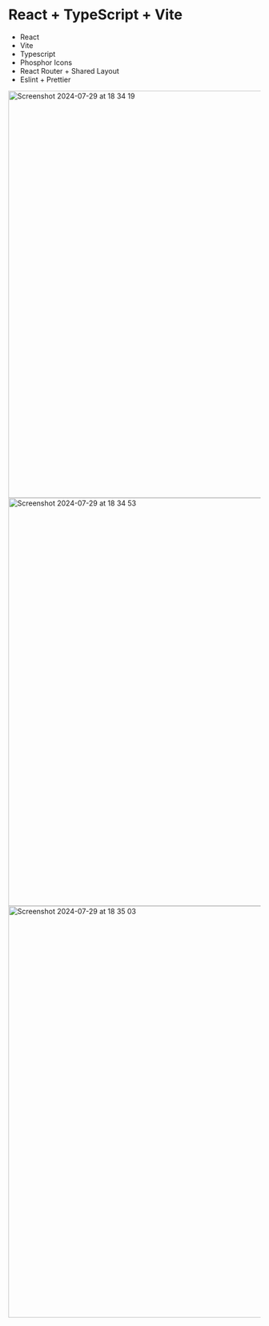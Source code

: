 # React + TypeScript + Vite


- React
- Vite
- Typescript
- Phosphor Icons
- React Router + Shared Layout
- Eslint + Prettier


<img width="813" alt="Screenshot 2024-07-29 at 18 34 19" src="https://github.com/user-attachments/assets/43492af9-df8d-4f7d-887a-cffb24f8ae3f">
<img width="815" alt="Screenshot 2024-07-29 at 18 34 53" src="https://github.com/user-attachments/assets/ab980565-b7c3-45d7-b5ec-a0280aadc724">
<img width="822" alt="Screenshot 2024-07-29 at 18 35 03" src="https://github.com/user-attachments/assets/c7fd2f61-d9f4-4eab-b35e-699f138bb090">
